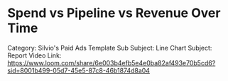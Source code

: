 # Spend vs Pipeline vs Revenue Over Time

Category: Silvio's Paid Ads Template
Sub Subject: Line Chart
Subject: Report
Video Link: https://www.loom.com/share/6e003b4efb5e4e0ba82af493e70b5cd6?sid=8001b499-05d7-45e5-87c8-46b1874d8a04
